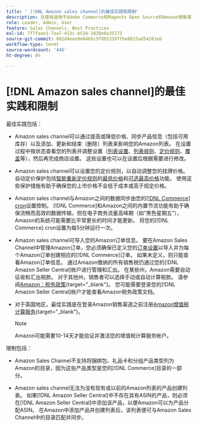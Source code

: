 ```yaml
---
title: ' [!DNL Amazon sales channel]的最佳实践和限制'
description: 在使用适用于Adobe Commerce和Magento Open Source的Amazon销售渠道时，请查看最佳实践和限制。
role: Leader, Admin, User
feature: Sales Channels, Best Practices
exl-id: 7f7faae1-7aa7-413c-b534-1039e6a35173
source-git-commit: 801d4eee9e84b5c5f8b53397fbe8023ad54281e6
workflow-type: tm+mt
source-wordcount: '445'
ht-degree: 0%

---
```


# [!DNL Amazon sales channel]的最佳实践和限制

最佳实践包括：

- Amazon sales channel可以通过提高或降低价格、同步产品信息（包括可用库存）以及添加、更新和结束（删除）列表来影响您的Amazon列表。 在设置过程中按状态查看您的列表并调整设置（[列表设置](./listing-settings.md)、[列表规则](./listing-rules.md)、[定价规则](./pricing-products.md)、[覆盖](./overrides.md)等），然后再完成商店设置。 这些设置也可以在设置后根据需要进行修改。

- Amazon sales channel可以设置您的定价规则，以自动调整您的挂牌价格。 自动定价保护包括[智能重新定价规则](./intelligent-repricing-rules.md)的[最低价格](./floor-price.md)和[可选最高价格](./optional-ceiling-price.md)功能。 使用这些保护措施有助于确保您的上市价格不会低于成本或高于规定价格。

- Amazon sales channel与Amazon之间的数据同步由您的[[!DNL Commerce] cron](https://experienceleague.adobe.com/docs/commerce-admin/systems/tools/cron.html)设置控制。 [!DNL Commerce]和Amazon之间的内置节流功能有助于确保流畅而高效的数据传输，但在电子商务流量高峰期（如“黑色星期五”），Amazon的系统可能需要比平常更长的时间才能更新。 将您的[!DNL Commerce] cron设置为每5分钟运行一次。

- Amazon sales channel可导入您的Amazon订单信息。 要在Amazon Sales Channel中管理Amazon订单，您必须确保已定义您的[订单设置](./order-settings.md)以导入并为每个Amazon订单创建相应的[!DNL Commerce]订单。 如果未定义，则只能查看Amazon订单信息。 通过Amazon缴纳的所有销售税仍通过您的[!DNL Amazon Seller Central]帐户进行管理和汇出。 在某些州，Amazon需要自动征收和汇出税款。 对于其他州，销售者可以选择手动或自动计算税款。 请参阅[Amazon：税务政策](https://sellercentral.amazon.com/gp/help/external/help.html?itemID=200405820&amp;language=en_US/){target="_blank"}。 您可能需要登录您的[!DNL Amazon Seller Central]帐户才能查看Amazon税务政策文档。

- 对于英国地区，最佳实践是在登录Amazon销售渠道之前注册[Amazon增值税计算服务](https://sell.amazon.co.uk/learn/vat-resources/){target="_blank"}。

  >[!NOTE]
  >
  >Amazon可能需要10-14天才能验证并激活您的增值税计算服务帐户。

限制包括：

- Amazon Sales Channel不支持将捆绑包、礼品卡和分组产品类型列为Amazon的目录，因为这些产品类型是您的[!DNL Commerce]目录的一部分。

- Amazon sales channel无法为没有现有或以前的Amazon列表的产品创建列表。 如果[!DNL Amazon Seller Central]中不存在具有ASIN的产品，则必须在[!DNL Amazon Seller Central]中添加该产品，以便Amazon可以为产品分配ASIN。 在Amazon中添加产品并创建列表后，该列表便可与Amazon Sales Channel中的目录匹配并同步。
